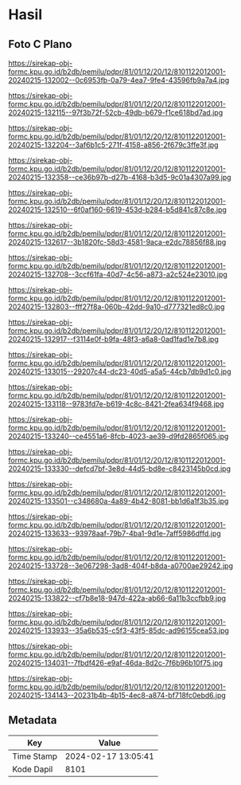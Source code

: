 # Hasil

## Foto C Plano

https://sirekap-obj-formc.kpu.go.id/b2db/pemilu/pdpr/81/01/12/20/12/8101122012001-20240215-132002--0c6953fb-0a79-4ea7-9fe4-43596fb9a7a4.jpg

https://sirekap-obj-formc.kpu.go.id/b2db/pemilu/pdpr/81/01/12/20/12/8101122012001-20240215-132115--97f3b72f-52cb-49db-b679-f1ce618bd7ad.jpg

https://sirekap-obj-formc.kpu.go.id/b2db/pemilu/pdpr/81/01/12/20/12/8101122012001-20240215-132204--3af6b1c5-271f-4158-a856-2f679c3ffe3f.jpg

https://sirekap-obj-formc.kpu.go.id/b2db/pemilu/pdpr/81/01/12/20/12/8101122012001-20240215-132358--ce36b97b-d27b-4168-b3d5-9c01a4307a99.jpg

https://sirekap-obj-formc.kpu.go.id/b2db/pemilu/pdpr/81/01/12/20/12/8101122012001-20240215-132510--6f0af160-6619-453d-b284-b5d841c87c8e.jpg

https://sirekap-obj-formc.kpu.go.id/b2db/pemilu/pdpr/81/01/12/20/12/8101122012001-20240215-132617--3b1820fc-58d3-4581-9aca-e2dc78856f88.jpg

https://sirekap-obj-formc.kpu.go.id/b2db/pemilu/pdpr/81/01/12/20/12/8101122012001-20240215-132708--3ccf61fa-40d7-4c56-a873-a2c524e23010.jpg

https://sirekap-obj-formc.kpu.go.id/b2db/pemilu/pdpr/81/01/12/20/12/8101122012001-20240215-132803--fff27f8a-060b-42dd-9a10-d777321ed8c0.jpg

https://sirekap-obj-formc.kpu.go.id/b2db/pemilu/pdpr/81/01/12/20/12/8101122012001-20240215-132917--f3114e0f-b9fa-48f3-a6a8-0ad1fad1e7b8.jpg

https://sirekap-obj-formc.kpu.go.id/b2db/pemilu/pdpr/81/01/12/20/12/8101122012001-20240215-133015--29207c44-dc23-40d5-a5a5-44cb7db9d1c0.jpg

https://sirekap-obj-formc.kpu.go.id/b2db/pemilu/pdpr/81/01/12/20/12/8101122012001-20240215-133118--9783fd7e-b619-4c8c-8421-2fea634f9468.jpg

https://sirekap-obj-formc.kpu.go.id/b2db/pemilu/pdpr/81/01/12/20/12/8101122012001-20240215-133240--ce4551a6-8fcb-4023-ae39-d9fd2865f065.jpg

https://sirekap-obj-formc.kpu.go.id/b2db/pemilu/pdpr/81/01/12/20/12/8101122012001-20240215-133330--defcd7bf-3e8d-44d5-bd8e-c8423145b0cd.jpg

https://sirekap-obj-formc.kpu.go.id/b2db/pemilu/pdpr/81/01/12/20/12/8101122012001-20240215-133501--c348680a-4a89-4b42-8081-bb1d6a1f3b35.jpg

https://sirekap-obj-formc.kpu.go.id/b2db/pemilu/pdpr/81/01/12/20/12/8101122012001-20240215-133633--93978aaf-79b7-4ba1-9d1e-7aff5986dffd.jpg

https://sirekap-obj-formc.kpu.go.id/b2db/pemilu/pdpr/81/01/12/20/12/8101122012001-20240215-133728--3e067298-3ad8-404f-b8da-a0700ae29242.jpg

https://sirekap-obj-formc.kpu.go.id/b2db/pemilu/pdpr/81/01/12/20/12/8101122012001-20240215-133822--cf7b8e18-947d-422a-ab66-6a11b3ccfbb9.jpg

https://sirekap-obj-formc.kpu.go.id/b2db/pemilu/pdpr/81/01/12/20/12/8101122012001-20240215-133933--35a6b535-c5f3-43f5-85dc-ad96155cea53.jpg

https://sirekap-obj-formc.kpu.go.id/b2db/pemilu/pdpr/81/01/12/20/12/8101122012001-20240215-134031--7fbdf426-e9af-46da-8d2c-7f6b96b10f75.jpg

https://sirekap-obj-formc.kpu.go.id/b2db/pemilu/pdpr/81/01/12/20/12/8101122012001-20240215-134143--20231b4b-4b15-4ec8-a874-bf718fc0ebd6.jpg


## Metadata

| Key        | Value               |
| ---------- | ------------------- |
| Time Stamp | 2024-02-17 13:05:41 |
| Kode Dapil | 8101                |



